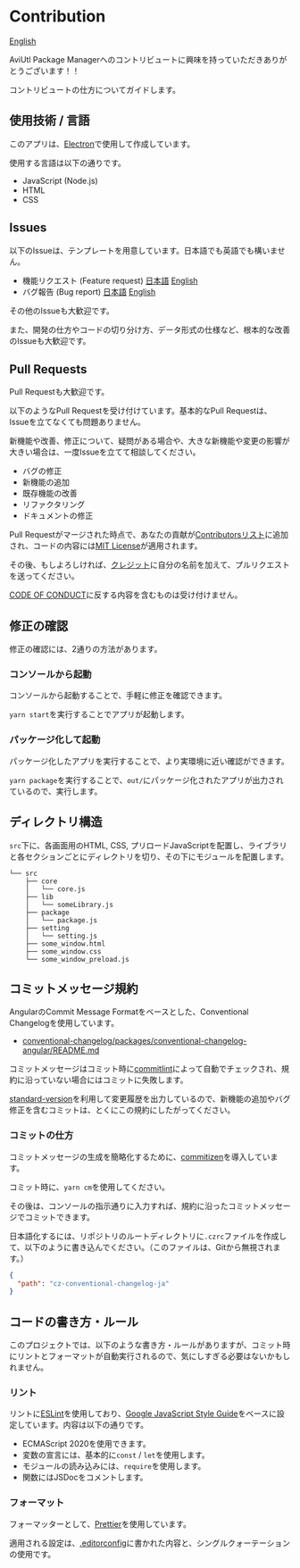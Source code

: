 # Contribution

[English](./CONTRIBUTING.md)

AviUtl Package Managerへのコントリビュートに興味を持っていただきありがとうございます！！

コントリビュートの仕方についてガイドします。

## 使用技術 / 言語

このアプリは、[Electron](https://www.electronjs.org/)で使用して作成しています。

使用する言語は以下の通りです。

- JavaScript (Node.js)
- HTML
- CSS

## Issues

以下のIssueは、テンプレートを用意しています。日本語でも英語でも構いません。

- 機能リクエスト (Feature request) [日本語](https://github.com/hal-shu-sato/apm/issues/new?labels=Feedback%3A+enhancement&template=feature_request_ja.md) [English](https://github.com/hal-shu-sato/apm/issues/new?labels=Feedback%3A+enhancement&template=feature_request.md)
- バグ報告 (Bug report) [日本語](https://github.com/hal-shu-sato/apm/issues/new?labels=Problem%3A+bug&template=bug_report_ja.md) [English](https://github.com/hal-shu-sato/apm/issues/new?labels=Problem%3A+bug&template=bug_report.md)

その他のIssueも大歓迎です。

また、開発の仕方やコードの切り分け方、データ形式の仕様など、根本的な改善のIssueも大歓迎です。

## Pull Requests

Pull Requestも大歓迎です。

以下のようなPull Requestを受け付けています。基本的なPull Requestは、Issueを立てなくても問題ありません。

新機能や改善、修正について、疑問がある場合や、大きな新機能や変更の影響が大きい場合は、一度Issueを立てて相談してください。

- バグの修正
- 新機能の追加
- 既存機能の改善
- リファクタリング
- ドキュメントの修正

Pull Requestがマージされた時点で、あなたの貢献が[Contributorsリスト](https://github.com/hal-shu-sato/apm/graphs/contributors)に追加され、コードの内容には[MIT License](./LICENSE)が適用されます。

その後、もしよろしければ、[クレジット](./src/about.html)に自分の名前を加えて、プルリクエストを送ってください。

[CODE OF CONDUCT](./CODE_OF_CONDUCT.md)に反する内容を含むものは受け付けません。

## 修正の確認

修正の確認には、2通りの方法があります。

### コンソールから起動

コンソールから起動することで、手軽に修正を確認できます。

`yarn start`を実行することでアプリが起動します。

### パッケージ化して起動

パッケージ化したアプリを実行することで、より実環境に近い確認ができます。

`yarn package`を実行することで、`out/`にパッケージ化されたアプリが出力されているので、実行します。

## ディレクトリ構造

`src`下に、各画面用のHTML, CSS, プリロードJavaScriptを配置し、ライブラリと各セクションごとにディレクトリを切り、その下にモジュールを配置します。

```text
└── src
    ├── core
    │   └── core.js
    ├── lib
    │   └── someLibrary.js
    ├── package
    │   └── package.js
    ├── setting
    │   └── setting.js
    ├── some_window.html
    ├── some_window.css
    └── some_window_preload.js
```

## コミットメッセージ規約

AngularのCommit Message Formatをベースとした、Conventional Changelogを使用しています。

- [conventional-changelog/packages/conventional-changelog-angular/README.md](https://github.com/conventional-changelog/conventional-changelog/blob/master/packages/conventional-changelog-angular/README.md)

コミットメッセージはコミット時に[commitlint](https://commitlint.js.org/)によって自動でチェックされ、規約に沿っていない場合にはコミットに失敗します。

[standard-version](https://github.com/conventional-changelog/standard-version)を利用して変更履歴を出力しているので、新機能の追加やバグ修正を含むコミットは、とくにこの規約にしたがってください。

### コミットの仕方

コミットメッセージの生成を簡略化するために、[commitizen](https://commitizen.github.io/cz-cli/)を導入しています。

コミット時に、`yarn cm`を使用してください。

その後は、コンソールの指示通りに入力すれば、規約に沿ったコミットメッセージでコミットできます。

日本語化するには、リポジトリのルートディレクトリに`.czrc`ファイルを作成して、以下のように書き込んでください。（このファイルは、Gitから無視されます。）

```json
{
  "path": "cz-conventional-changelog-ja"
}
```

## コードの書き方・ルール

このプロジェクトでは、以下のような書き方・ルールがありますが、コミット時にリントとフォーマットが自動実行されるので、気にしすぎる必要はないかもしれません。

### リント

リントに[ESLint](https://eslint.org/)を使用しており、[Google JavaScript Style Guide](https://google.github.io/styleguide/jsguide.html)をベースに設定しています。内容は以下の通りです。

- ECMAScript 2020を使用できます。
- 変数の宣言には、基本的に`const` / `let`を使用します。
- モジュールの読み込みには、`require`を使用します。
- 関数にはJSDocをコメントします。

### フォーマット

フォーマッターとして、[Prettier](https://prettier.io/)を使用しています。

適用される設定は、[.editorconfig](./.editorconfig)に書かれた内容と、シングルクォーテーションの使用です。
